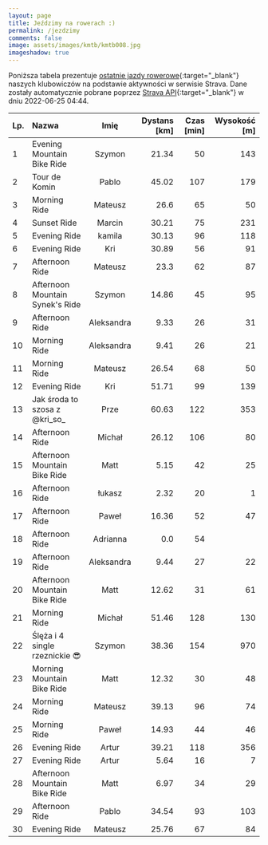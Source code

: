 ```yaml
---
layout: page
title: Jeździmy na rowerach :)
permalink: /jezdzimy
comments: false
image: assets/images/kmtb/kmtb008.jpg
imageshadow: true
---
```


Poniższa tabela prezentuje [ostatnie jazdy rowerowe](https://www.strava.com/clubs/336381){:target="_blank"} naszych klubowiczów na podstawie aktywności w serwisie Strava. Dane zostały automatycznie pobrane poprzez [Strava API](https://developers.strava.com/docs/reference/#api-Clubs-getClubActivitiesById){:target="_blank"} w dniu 2022-06-25 04:44.

Lp. | Nazwa | Imię | Dystans [km] | Czas [min] | Wysokość [m]
:--- | :--- | :---: | ---: | ---: | ---:
1|Evening Mountain Bike Ride|Szymon|21.34|50|143
2|Tour de Komin|Pablo|45.02|107|179
3|Morning Ride|Mateusz|26.6|65|50
4|Sunset Ride|Marcin|30.21|75|231
5|Evening Ride|kamila|30.13|96|118
6|Evening Ride|Kri|30.89|56|91
7|Afternoon Ride|Mateusz|23.3|62|87
8|Afternoon Mountain Synek's Ride|Szymon|14.86|45|95
9|Afternoon Ride|Aleksandra|9.33|26|31
10|Morning Ride|Aleksandra|9.41|26|21
11|Morning Ride|Mateusz|26.54|68|50
12|Evening Ride|Kri|51.71|99|139
13|Jak środa to szosa z @kri_so_|Prze|60.63|122|353
14|Afternoon Ride|Michał|26.12|106|80
15|Afternoon Mountain Bike Ride|Matt|5.15|42|25
16|Afternoon Ride|łukasz|2.32|20|1
17|Afternoon Ride|Paweł|16.36|52|47
18|Afternoon Ride|Adrianna|0.0|54|
19|Afternoon Ride|Aleksandra|9.44|27|22
20|Afternoon Mountain Bike Ride|Matt|12.62|31|61
21|Morning Ride|Michał|51.46|128|130
22|Ślęża i 4 single rzeznickie 😎|Szymon|38.36|154|970
23|Morning Mountain Bike Ride|Matt|12.32|30|48
24|Morning Ride|Mateusz|39.13|96|74
25|Morning Ride|Paweł|14.93|44|46
26|Evening Ride|Artur|39.21|118|356
27|Evening Ride|Artur|5.64|16|7
28|Afternoon Mountain Bike Ride|Matt|6.97|34|29
29|Afternoon Ride|Pablo|34.54|93|103
30|Evening Ride|Mateusz|25.76|67|84
